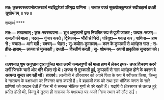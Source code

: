**तत: कृतस्वस्त्ययनोत्पलस्रजं** **नदद्द्विरेफां परिगृह्य पाणिना ।** **चचाल वक्त्रं सुकपोलकुण्डलं** **सव्रीडहासं दधती सुशोभनम् ॥ १७॥** 

शब्दार्थ **** 

**तत:—** **तत्पश्चात्** **; कृत-स्वस्त्ययना—** **शुभ अनुष्ठानों द्वारा नियमित रूप से पूजी जाकर** **; उत्पल-स्रजम्—** **कमलों की माला** **;** **नदत्—** **गुंजार करते** **; द्विरेफाम्—** **भौंरों से घिरी** **; परिगृह्य—** **पकड़ कर** **; पाणिना—** **हाथ से** **; चचाल—** **आगे बढ़ी** **; वक्त्रम्—** **चेहरा** **;** **सु-कपोल-कुण्डलम्—** **कान के कुण्डलों से अलंकृत गाल** **; स-व्रीड-हासम्—** **लज्जा से मुस्काती** **; दधती—** **विस्तीर्ण करती** **; सु-** **शोभनम्—** **अपनी प्राकृतिक सुन्दरता को।** **.** 

**तत्पश्चात् शुभ अनुष्ठान द्वारा पूजित माता लक्ष्मी कमलपुष्पों की माला हाथ में लेकर इधर-** **उधर विचरण करने लगीं जिसके चारों ओर भौरे मँडरा रहे थे। लज्जा से मुस्काती हुई, कुण्डलों** **से गाल अलंकृत होने के कारण वे अत्यन्त सुन्दर लग रही थीं।** **तात्पर्य :** लक्ष्मीजी ने क्षीरसागर को अपने पिता के रूप में स्वीकार किया, किन्तु वे नारायण के वक्षस्थल पर निरन्तर वास करती हैं। वे ब्रह्माजी तक को तथा इस भौतिक जगत के सारे प्राणियों को वरदान देती हैं फिर भी वे समस्त भौतिक गुणों से परे रहती हैं। यद्यपि वे क्षीरसागर से उत्पन्न हुई प्रतीत होती थी, किन्तु वे तुरन्त ही नारायण के वक्षस्थल पर अपने नित्य स्थान को लौट ठाईं।  